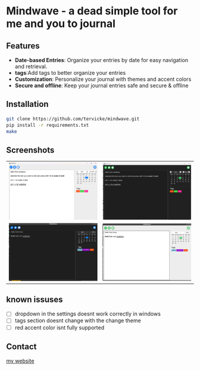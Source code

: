 # Mindwave - a dead simple tool for me and you to journal 
## Features
- **Date-based Entries**: Organize your entries by date for easy navigation and retrieval.
- **tags**:Add tags to better organize your entries 
- **Customization**: Personalize your journal with themes and accent colors
- **Secure and offline**: Keep your journal entries safe and secure & offline

## Installation

```bash
git clone https://github.com/tervicke/mindwave.git
pip install -r requirements.txt
make 
```

## Screenshots

<table>
  <tr>
    <td><img src="screenshots/white_blue_windows.png" alt="screenshot 1"></td>
    <td><img  src="screenshots/dark_green_windows.png" alt="screenshot 2"></td>
   <tr>
    <td><img src="screenshots/dark_blue_linux.jpg" alt="screenshot 3"></td>
    <td><img  src="screenshots/white_green_linux.jpg" alt="screenshot 4"></td>
  </tr></table>

## known issuses
- [ ] dropdown in the settings doesnt work correctly in windows
- [ ] tags section doesnt change with the change theme 
- [ ] red accent color isnt fully supported 

## Contact
[my website](tervicke.netlify.app)

